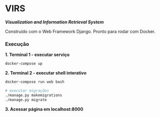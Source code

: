VIRS
===
**_Visualization and Information Retrieval System_**

Construído com o Web Framework Django. Pronto para rodar com Docker.

### Execução

**1. Terminal 1 - executar serviço**
```bash
docker-compose up
```

**2. Terminal 2 - executar shell interativo**
```bash
docker-compose run web bash

# executar migrações
./manage.py makemigrations
./manage.py migrate
```

**3. Acessar página em localhost:8000**
